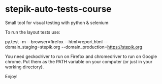 # stepik-auto-tests-course


Small tool for visual testing with python & selenium

To run the layout tests use:

py.test -m --browser=firefox --html=report.html --domain_staging=stepik.org --domain_production=https://stepik.org

You need geckodriver to run on Firefox and chromedriver to run on Google chrome. Put them as the PATH variable on your computer (or just in your working directory).

Enjoy!
